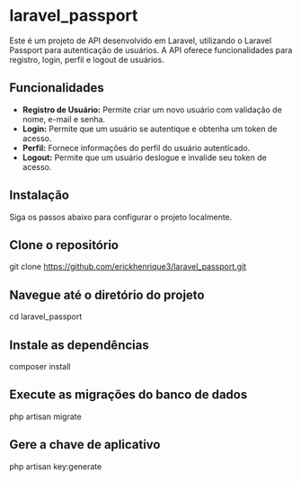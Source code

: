 # laravel_passport

Este é um projeto de API desenvolvido em Laravel, utilizando o Laravel Passport para autenticação de usuários. A API oferece funcionalidades para registro, login, perfil e logout de usuários.

## Funcionalidades

- **Registro de Usuário:** Permite criar um novo usuário com validação de nome, e-mail e senha.
- **Login:** Permite que um usuário se autentique e obtenha um token de acesso.
- **Perfil:** Fornece informações do perfil do usuário autenticado.
- **Logout:** Permite que um usuário deslogue e invalide seu token de acesso.

## Instalação

Siga os passos abaixo para configurar o projeto localmente.

## Clone o repositório
git clone https://github.com/erickhenrique3/laravel_passport.git

## Navegue até o diretório do projeto
cd laravel_passport

## Instale as dependências
composer install

## Execute as migrações do banco de dados
php artisan migrate

## Gere a chave de aplicativo
php artisan key:generate

